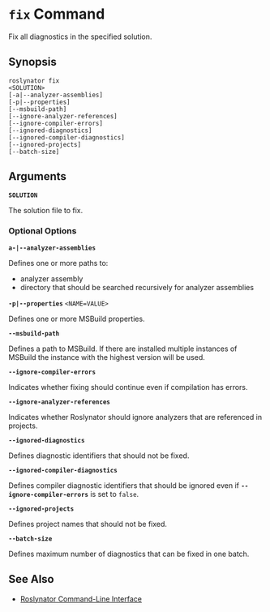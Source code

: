 
# `fix` Command

Fix all diagnostics in the specified solution.

## Synopsis

```
roslynator fix
<SOLUTION>
[-a|--analyzer-assemblies]
[-p|--properties]
[--msbuild-path]
[--ignore-analyzer-references]
[--ignore-compiler-errors]
[--ignored-diagnostics]
[--ignored-compiler-diagnostics]
[--ignored-projects]
[--batch-size]
```

## Arguments

**`SOLUTION`**

The solution file to fix.

### Optional Options

**`a-|--analyzer-assemblies`**

Defines one or more paths to:

* analyzer assembly
* directory that should be searched recursively for analyzer assemblies

**`-p|--properties`** `<NAME=VALUE>`

Defines one or more MSBuild properties.

**`--msbuild-path`**

Defines a path to MSBuild. If there are installed multiple instances of MSBuild the instance with the highest version will be used.

**`--ignore-compiler-errors`**

Indicates whether fixing should continue even if compilation has errors.

**`--ignore-analyzer-references`**

Indicates whether Roslynator should ignore analyzers that are referenced in projects.

**`--ignored-diagnostics`**

Defines diagnostic identifiers that should not be fixed.

**`--ignored-compiler-diagnostics`**

Defines compiler diagnostic identifiers that should be ignored even if **`--ignore-compiler-errors`** is set to `false`.

**`--ignored-projects`**

Defines project names that should not be fixed.

**`--batch-size`**

Defines maximum number of diagnostics that can be fixed in one batch.

## See Also

* [Roslynator Command-Line Interface](README.md)
